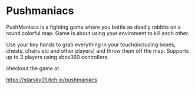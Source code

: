 # Pushmaniacs


PushManiacs is a fighting game where you battle as deadly rabbits on a round colorful map. Game is about using your enviroment to kill each other.

Use your tiny hands to grab everything in your touch(including boxes, chests, chairs etc and other players) and throw them off the map. Supports up to 3 players using xbox360 controllers.

checkout the game at

https://starsky01.itch.io/pushmaniacs
